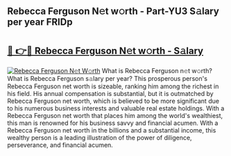## Rebecca Ferguson N𝚎t w𝚘rth - Part-YU3 S𝚊lary per year FRIDp

# <h2><a href="http://gc2nylm.nevu.top/?p=Rebecca+Ferguson">🔗 👉🔴 Rebecca Ferguson N𝚎t w𝚘rth - S𝚊lary</a></h2>

[![Rebecca Ferguson N𝚎t W𝚘rth](https://i.imgur.com/Oavwk0R.jpeg)](http://gc2nylm.nevu.top/?p=Rebecca+Ferguson)
What is Rebecca Ferguson n𝚎t w𝚘rth? What is Rebecca Ferguson s𝚊lary per year?
This prosperous person's Rebecca Ferguson net worth is sizeable, ranking him among the richest in his field. His annual compensation is substantial, but it is outmatched by Rebecca Ferguson net worth, which is believed to be more significant due to his numerous business interests and valuable real estate holdings. With a Rebecca Ferguson net worth that places him among the world's wealthiest, this man is renowned for his business savvy and financial acumen. With a Rebecca Ferguson net worth in the billions and a substantial income, this wealthy person is a leading illustration of the power of diligence, perseverance, and financial acumen.
